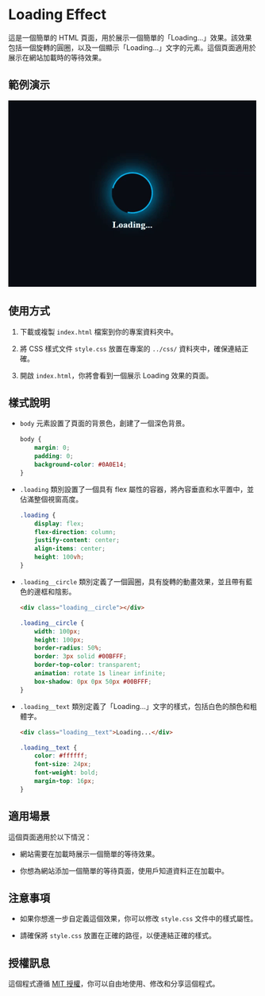 # Loading Effect

這是一個簡單的 HTML 頁面，用於展示一個簡單的「Loading...」效果。該效果包括一個旋轉的圓圈，以及一個顯示「Loading...」文字的元素。這個頁面適用於展示在網站加載時的等待效果。

## 範例演示

<img src="pic/loading.gif" alt="示例GIF" width="500">

## 使用方式

1. 下載或複製 `index.html` 檔案到你的專案資料夾中。

2. 將 CSS 樣式文件 `style.css` 放置在專案的 `../css/` 資料夾中，確保連結正確。

3. 開啟 `index.html`，你將會看到一個展示 Loading 效果的頁面。

## 樣式說明

- `body` 元素設置了頁面的背景色，創建了一個深色背景。
    ```css
    body {
        margin: 0;
        padding: 0;
        background-color: #0A0E14;
    }
    ```

- `.loading` 類別設置了一個具有 flex 屬性的容器，將內容垂直和水平置中，並佔滿整個視窗高度。
    ```css
    .loading {
        display: flex;
        flex-direction: column;
        justify-content: center;
        align-items: center;
        height: 100vh;
    }
    ```

- `.loading__circle` 類別定義了一個圓圈，具有旋轉的動畫效果，並且帶有藍色的邊框和陰影。
    ```html
    <div class="loading__circle"></div>
    ```

    ```css
    .loading__circle {
        width: 100px;
        height: 100px;
        border-radius: 50%;
        border: 3px solid #00BFFF;
        border-top-color: transparent;
        animation: rotate 1s linear infinite;
        box-shadow: 0px 0px 50px #00BFFF;
    }
    ```

- `.loading__text` 類別定義了「Loading...」文字的樣式，包括白色的顏色和粗體字。
    ```html
    <div class="loading__text">Loading...</div>
    ```
    ```css
    .loading__text {
        color: #ffffff;
        font-size: 24px;
        font-weight: bold;
        margin-top: 16px;
    }
    ```
## 適用場景

這個頁面適用於以下情況：

- 網站需要在加載時展示一個簡單的等待效果。

- 你想為網站添加一個簡單的等待頁面，使用戶知道資料正在加載中。

## 注意事項

- 如果你想進一步自定義這個效果，你可以修改 `style.css` 文件中的樣式屬性。

- 請確保將 `style.css` 放置在正確的路徑，以便連結正確的樣式。

## 授權訊息

這個程式遵循 [MIT 授權](LICENSE.txt)，你可以自由地使用、修改和分享這個程式。